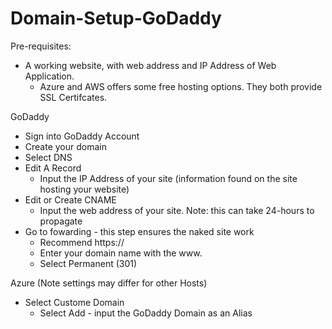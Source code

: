 # Domain-Setup-GoDaddy

Pre-requisites: 
* A working website, with web address and IP Address of Web Application.
  * Azure and AWS offers some free hosting options. They both provide SSL Certifcates. 

GoDaddy 
* Sign into GoDaddy Account
* Create your domain
* Select DNS
* Edit A Record
  * Input the IP Address of your site (information found on the site hosting your website) 
* Edit or Create CNAME
  * Input the web address of your site. Note: this can take 24-hours to propagate
* Go to fowarding - this step ensures the naked site work 
  * Recommend https://
  * Enter your domain name with the www. 
  * Select Permanent (301)
 
Azure (Note settings may differ for other Hosts)
* Select Custome Domain
  * Select Add - input the GoDaddy Domain as an Alias 
